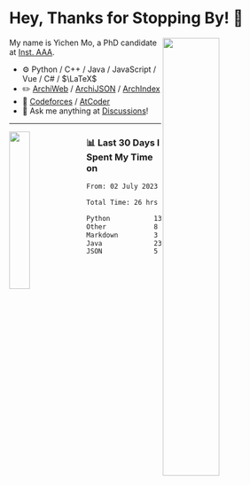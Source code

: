 # Hey, Thanks for Stopping By! 🦭

<picture>
    <source media="(prefers-color-scheme: dark)" srcset="https://github-readme-stats.vercel.app/api?username=amomorning&show_icons=true&theme=noctis_minimus&hide=issues">
    <img align="right" width="45%" src="https://github-readme-stats.vercel.app/api?username=amomorning&show_icons=true&theme=graywhite&hide=issues">
</picture>


My name is Yichen Mo, a PhD candidate at [Inst. AAA](https://archialgo.com).

-   :gear: Python / C++ / Java / JavaScript / Vue / C# / $\LaTeX$ 
-   :pencil2: [ArchiWeb](https://web.archialgo.com) / [ArchiJSON](https://www.food4rhino.com/en/app/archijson) / [ArchIndex](https://index.archialgo.com/) 
-   :abacus: [Codeforces](https://codeforces.com/profile/LaPluma) / [AtCoder](https://atcoder.jp/users/amomorning)
-   :thought_balloon: Ask me anything at [Discussions](https://github.com/amomorning/amomorning/discussions/new)!


---

<picture>
    <source media="(prefers-color-scheme: dark)" srcset="https://github-readme-stats.vercel.app/api/top-langs/?username=amomorning&hide=Mathematica&theme=noctis_minimus">
    <img align="left" width="27%" src="https://github-readme-stats.vercel.app/api/top-langs/?username=amomorning&hide=Mathematica&theme=graywhite">
</picture>

  
### 📊 Last 30 Days I Spent My Time on

<!--START_SECTION:waka-->

```txt
From: 02 July 2023 - To: 01 August 2023

Total Time: 26 hrs 2 mins

Python           13 hrs 3 mins   ████████████▓░░░░░░░░░░░░   50.13 %
Other            8 hrs 32 mins   ████████▒░░░░░░░░░░░░░░░░   32.80 %
Markdown         3 hrs 50 mins   ███▓░░░░░░░░░░░░░░░░░░░░░   14.72 %
Java             23 mins         ▒░░░░░░░░░░░░░░░░░░░░░░░░   01.47 %
JSON             5 mins          ░░░░░░░░░░░░░░░░░░░░░░░░░   00.38 %
```

<!--END_SECTION:waka-->　　
